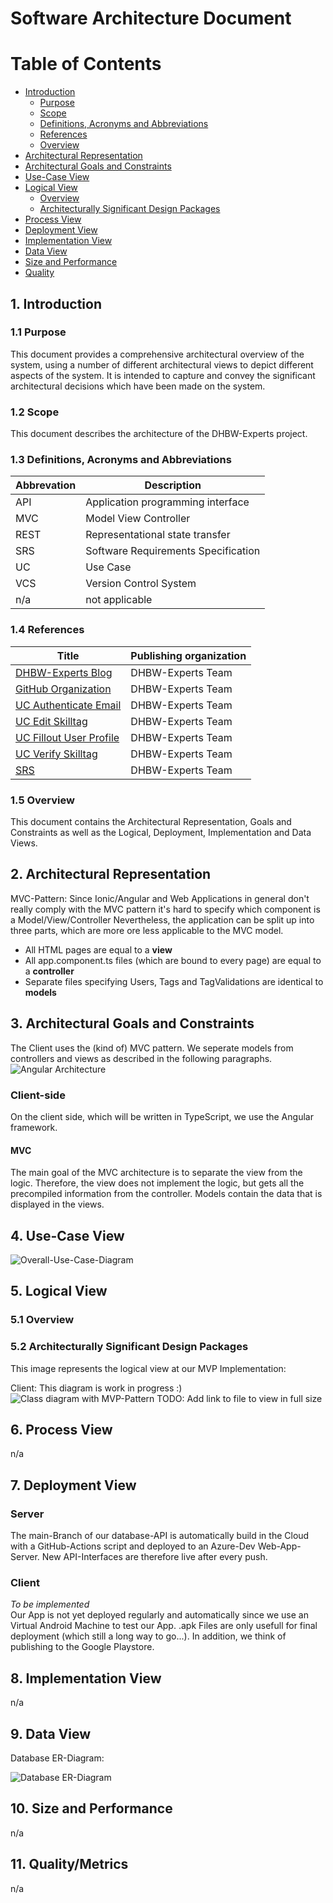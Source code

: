 # Software Architecture Document

# Table of Contents

- [Introduction](#1-introduction)
  - [Purpose](#11-purpose)
  - [Scope](#12-scope)
  - [Definitions, Acronyms and Abbreviations](#13-definitions-acronyms-and-abbreviations)
  - [References](#14-references)
  - [Overview](#15-overview)
- [Architectural Representation](#2-architectural-representation)
- [Architectural Goals and Constraints](#3-architectural-goals-and-constraints)
- [Use-Case View](#4-use-case-view)
- [Logical View](#5-logical-view)
  - [Overview](#51-overview)
  - [Architecturally Significant Design Packages](#52-architecturally-significant-design-packages)
- [Process View](#6-process-view)
- [Deployment View](#7-deployment-view)
- [Implementation View](#8-implementation-view)
- [Data View](#9-data-view)
- [Size and Performance](#10-size-and-performance)
- [Quality](#11-quality)

## 1. Introduction

### 1.1 Purpose

This document provides a comprehensive architectural overview of the system, using a number of different architectural views to depict different aspects of the system. It is intended to capture and convey the significant architectural decisions which have been made on the system.

### 1.2 Scope

This document describes the architecture of the DHBW-Experts project.

### 1.3 Definitions, Acronyms and Abbreviations

| Abbrevation | Description                         |
| ----------- | ----------------------------------- |
| API         | Application programming interface   |
| MVC         | Model View Controller               |
| REST        | Representational state transfer     |
| SRS         | Software Requirements Specification |
| UC          | Use Case                            |
| VCS         | Version Control System              |
| n/a         | not applicable                      |

### 1.4 References

| Title                                                                  | Publishing organization |
| ---------------------------------------------------------------------- | ----------------------- |
| [DHBW-Experts Blog](https://dhbw-experts.github.io/)                   | DHBW-Experts Team       |
| [GitHub Organization](https://github.com/DHBW-Experts)                 | DHBW-Experts Team       |
| [UC Authenticate Email](./UseCases/use_case_Authenticate-Email.md)       | DHBW-Experts Team       |
| [UC Edit Skilltag](./UseCases/use_case_Edit-skilltag-in-user-profile.md) | DHBW-Experts Team       |
| [UC Fillout User Profile](./UseCases/use_case_Fill-out-user-profile.md)  | DHBW-Experts Team       |
| [UC Verify Skilltag](./UseCases/use_case_Verify-skilltags.md)            | DHBW-Experts Team       |
| [SRS](README.md)                                                       | DHBW-Experts Team       |

### 1.5 Overview

This document contains the Architectural Representation, Goals and Constraints as well
as the Logical, Deployment, Implementation and Data Views.

## 2. Architectural Representation

MVC-Pattern:
Since Ionic/Angular and Web Applications in general don't really comply with the MVC pattern it's hard to specify which component is a Model/View/Controller
Nevertheless, the application can be split up into three parts, which are more ore less applicable to the MVC model.

- All HTML pages are equal to a **view**
- All app.component.ts files (which are bound to every page) are equal to a **controller**
- Separate files specifying Users, Tags and TagValidations are identical to **models**

## 3. Architectural Goals and Constraints

The Client uses the (kind of) MVC pattern. We seperate models from controllers and views as described in the following paragraphs.
![Angular Architecture](angular_architecture.png)

### Client-side

On the client side, which will be written in TypeScript, we use the Angular framework.

#### MVC

The main goal of the MVC architecture is to separate the view from the logic. Therefore, the view does not implement the logic, but gets all the precompiled information from the controller.
Models contain the data that is displayed in the views.

## 4. Use-Case View

![Overall-Use-Case-Diagram](./UseCases/UseCase-Diagram.jpg)

## 5. Logical View

### 5.1 Overview

### 5.2 Architecturally Significant Design Packages

This image represents the logical view at our MVP Implementation:

Client:
This diagram is work in progress :)
![Class diagram with MVP-Pattern](app_diagram.png)
TODO: Add link to file to view in full size

## 6. Process View

n/a

## 7. Deployment View

### Server

The main-Branch of our database-API is automatically build in the Cloud with a GitHub-Actions script and deployed to an Azure-Dev Web-App-Server. New API-Interfaces are therefore live after every push.

### Client

_To be implemented_ </br>
Our App is not yet deployed regularly and automatically since we use an Virtual Android Machine to test our App. .apk Files are only usefull for final deployment (which still a long way to go...). In addition, we think of publishing to the Google Playstore.

## 8. Implementation View

n/a

## 9. Data View

Database ER-Diagram:

![Database ER-Diagram](./ER-Diagram.jpg)

## 10. Size and Performance

n/a

## 11. Quality/Metrics

n/a
